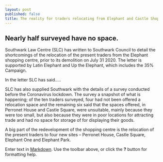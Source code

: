 ```yaml
---
layout: post
published: false
title: The reality for traders relocating from Elephant and Castle Shopping Centre
---
```

## Nearly half surveyed have no space.

Southwark Law Centre (SLC) has written to Southwark Council to detail the shortcomings of the relocation of the present traders from the Elephant shopping centre, prior to its demolition on July 31 2020.
The letter is supported by Latin Elephant and Up the Elephant, which includes the 35% Campaign.

In the letter SLC has said.....

SLC has also supplied Southwark with the details of a survey conducted before the Coronavirus lockdown.  The survey a snapshot of what is happening; of the ten traders surveyed, four had not been offered a relocation space and the remaining six said that the spaces offered, in Perronet House and Castle Square, were unsuitable, mainly because they were too small, but also because they were in poor locations for attracting trade and had no space for storage of for displaying their goods.

A big part of the redevelopment of the shopping centre is the relocation of the present traders to four new sites – Perronet House, Castle Square, Elephant One and Elephant Park. 



Enter text in [Markdown](http://daringfireball.net/projects/markdown/). Use the toolbar above, or click the **?** button for formatting help.
